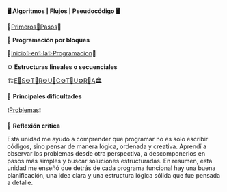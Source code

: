 **🖥️ Algoritmos | Flujos | Pseudocódigo 🖥️**

👣[Primeros🏁Pasos](Algoritmos.md)👣  

**🧱 Programación por bloques**

🚀[Inicio✨en✨la✨Programacion](Bloques.md)🚀



⚙️ **Estructuras lineales o secuenciales**

🏗️[E🔧S⚙️T🔧R⚙️U🔧C⚙️T🔧U⚙️R🔧A](Estructura.md)🏛️

🚧 **Principales dificultades**

❗[Problemas](Dificultades.md)❗

💭 **Reflexión crítica**

Esta unidad me ayudó a comprender que programar no es solo escribir códigos, sino pensar de manera lógica, ordenada y creativa. Aprendí a observar los problemas desde otra perspectiva, a descomponerlos en pasos más simples y buscar soluciones estructuradas.
En resumen, esta unidad me enseñó que detrás de cada programa funcional hay una buena planificación, una idea clara y una estructura lógica sólida que fue pensada a detalle.
